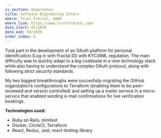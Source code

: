 ```yaml
---
cv_section: experience
title: Software Engineering Intern
where: Trust Fractal, GmBH
where_link: https://www.trustfractal.com/
date_start: 07/2019
date_end: 09/2019
order_index: 6
---
```


Took part in the development of an OAuth platform for personal identification (Log in with Fractal ID) with KYC/AML regulation.
The main difficulty was to quickly adapt to a big codebase in a new technology stack while also having to understand the complex OAuth
protocol, along with following strict security standards.

My two biggest breakthroughs were succesfully migrating the GitHub organization’s configurations to Terraform (enabling them to be peer-
reviewed and version controlled) and setting up a mailer service in a micro-service that enabled sending e-mail confirmations for live verification bookings.

**Technologies used:**

* Ruby on Rails, minitest
* Docker, CircleCI, Terraform
* React, Redux, Jest, react-testing-library
